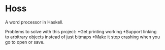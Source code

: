 Hoss
====

A word processor in Haskell.

Problems to solve with this project:
*Get printing working
*Support linking to arbitrary objects instead of just bitmaps
*Make it stop crashing when you go to open or save.
